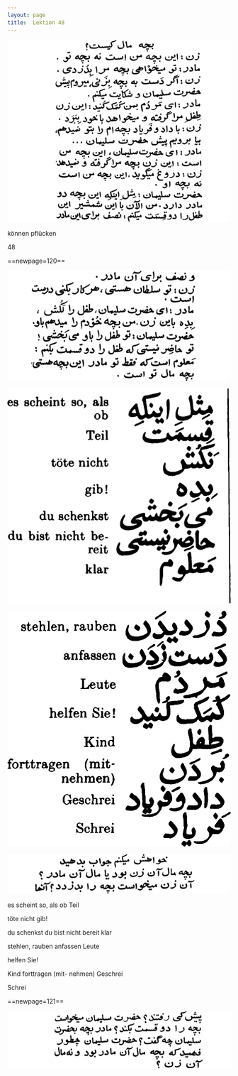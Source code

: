 ```yaml
---
layout: page
title:  Lektion 48
---
```



![image](/assets/s/122.png-04.png)



können pflücken

48



==newpage=120==

![image](/assets/s/123.png-02.png)

![image](/assets/s/2col/123.png-09_1L.png)

![image](/assets/s/2col/123.png-09_2R.png)

![image](/assets/s/123.png-10.png)

es scheint so, als ob Teil

töte nicht gib!

du schenkst du bist nicht bereit klar



stehlen, rauben anfassen Leute

helfen Sie!

Kind forttragen (mit- nehmen) Geschrei

Schrei



==newpage=121==

![image](/assets/s/124.png-02.png)

